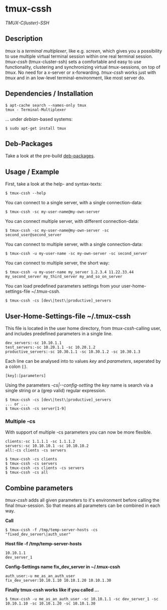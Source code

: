# tmux-cssh
_TMUX-C(luster)-SSH_

## Description

_tmux_ is a _terminal multiplexer_, like e.g. _screen_, which gives you a possibility to use multiple virtual terminal session within one real terminal session. _tmux-cssh_ (tmux-cluster-ssh) sets a comfortable and easy to use functionality, clustering and synchronizing virtual _tmux_-sessions, on top of _tmux_. No need for a x-server or x-forwarding. _tmux-cssh_ works just with _tmux_ and in an low-level terminal-environment, like most server do.

## Dependencies / Installation

```
$ apt-cache search --names-only tmux
tmux - Terminal-Multiplexer
```

... under _debian_-based systems:
```
$ sudo apt-get install tmux
```

## Deb-Packages

Take a look at the pre-build [deb-packages](https://github.com/dennishafemann/tmux-cssh/tree/deb-package/deb-packages).

## Usage / Example

First, take a look at the help- and syntax-texts:
```
$ tmux-cssh --help
```

You can connect to a single server, with a single connection-data:

```
$ tmux-cssh -sc my-user-name@my-own-server
```

You can connect multiple server, with different connection-data:
```
$ tmux-cssh -sc my-user-name@my-own-server -sc second_user@second_server
```

You can connect to multiple server, with a single connection-data:
```
$ tmux-cssh -u my-user-name -sc my-own-server -sc second_server
```

You can connect to multiple server, the short way:
```
$ tmux-cssh -u my-user-name my_server 1.2.3.4 11.22.33.44 my_second_server my_third_server my_and_so_on_server
```

You can load predefined parameters settings from your user-home-settings-file ~/.tmux-cssh.
```
$ tmux-cssh -cs [dev\|test\|productive]_servers
```

## User-Home-Settings-file ~/.tmux-cssh

This file is located in the user home directory, from _tmux-cssh_-calling user, and includes predefined parameters in a single line.

```
dev_servers:-sc 10.10.1.1
test_servers:-sc 10.20.1.1 -sc 10.20.1.2
productive_servers:-sc 10.30.1.1 -sc 10.30.1.2 -sc 10.30.1.3
```

Each line can be analysed into to values _key_ and _parameters_, seperated by a colon (:).

`[key]:[parameters]`

Using the parameters _-cs|--config-setting_ the _key_ name is search via a single string or a (grep valid) regular expression.

```
$ tmux-cssh -cs [dev\|test\|productive]_servers
... or ...
$ tmux-cssh -cs server[1-9]
```

### Multiple -cs

With support of multiple -cs parameters you can now be more flexible.

```
clients:-sc 1.1.1.1 -sc 1.1.1.2
servers:-sc 10.10.10.1 -sc 10.10.10.2
all:-cs clients -cs servers
```

```
$ tmux-cssh -cs clients
$ tmux-cssh -cs servers
$ tmux-cssh -cs clients -cs servers
$ tmux-cssh -cs all
```

## Combine parameters

_tmux-cssh_ adds all given parameters to it's environment before calling the final _tmux_-session. So that means all parameters can be combined in each way.

**Call**

```
$ tmux-cssh -f /tmp/temp-server-hosts -cs "fixed_dev_server\|auth_user"
```

**Host file -f /tmp/temp-server-hosts**

```
10.10.1.1
dev_server_1
```

**Config-Settings name fix_dev_server in ~/.tmux-cssh**

```
auth_user:-u me_as_an_auth_user
fix_dev_server:10.10.1.10 10.10.1.20 10.10.1.30
```

**Finally tmux-cssh works like if you called ...**

```
$ tmux-cssh -u me_as_an_auth_user -sc 10.10.1.1 -sc dev_server_1 -sc 10.10.1.10 -sc 10.10.1.20 -sc 10.10.1.30
```
